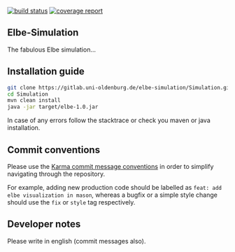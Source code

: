 [![build status](https://gitlab.uni-oldenburg.de/elbe-simulation/Simulation/badges/master/build.svg)](https://gitlab.uni-oldenburg.de/elbe-simulation/Simulation/commits/master) [![coverage report](https://gitlab.uni-oldenburg.de/elbe-simulation/Simulation/badges/master/coverage.svg)](https://gitlab.uni-oldenburg.de/elbe-simulation/Simulation/commits/master)

## Elbe-Simulation
The fabulous Elbe simulation...

## Installation guide
```bash
git clone https://gitlab.uni-oldenburg.de/elbe-simulation/Simulation.git
cd Simulation
mvn clean install
java -jar target/elbe-1.0.jar 
```
In case of any errors follow the stacktrace or check you maven or java installation.

## Commit conventions
Please use the [Karma commit message conventions](http://karma-runner.github.io/0.10/dev/git-commit-msg.html) in order to simplify navigating through the repository.

For example, adding new production code should be labelled as `feat: add elbe visualization in mason`, whereas a bugfix or a simple style change should use the `fix` or `style` tag respectively.

## Developer notes
Please write in english (commit messages also).